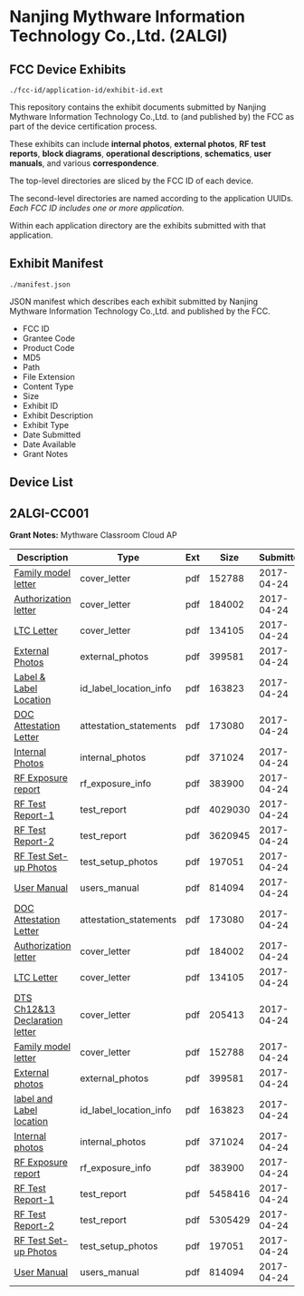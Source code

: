 # Nanjing Mythware Information Technology Co.,Ltd. (2ALGI)
## FCC Device Exhibits

```
./fcc-id/application-id/exhibit-id.ext
```

This repository contains the exhibit documents submitted by Nanjing Mythware Information Technology Co.,Ltd. to (and published by) the FCC as part of the device certification process.

These exhibits can include **internal photos**, **external photos**, **RF test reports**, **block diagrams**, **operational descriptions**, **schematics**, **user manuals**, and various **correspondence**.

The top-level directories are sliced by the FCC ID of each device.

The second-level directories are named according to the application UUIDs. *Each FCC ID includes one or more application.*

Within each application directory are the exhibits submitted with that application. 

## Exhibit Manifest

```
./manifest.json
```

JSON manifest which describes each exhibit submitted by Nanjing Mythware Information Technology Co.,Ltd. and published by the FCC.

- FCC ID
- Grantee Code
- Product Code
- MD5
- Path
- File Extension
- Content Type
- Size
- Exhibit ID
- Exhibit Description
- Exhibit Type
- Date Submitted
- Date Available
- Grant Notes

## Device List
## 2ALGI-CC001
**Grant Notes:** Mythware Classroom Cloud AP

| Description | Type | Ext | Size | Submitted | Available |
| ----------- | ---- | --- | ---- | --------- | --------- |
| [Family model letter](2ALGI-CC001/442234d881647e9f05ea0f9718ba74e8/3367784.pdf) | cover_letter | pdf | 152788 | 2017-04-24 | 2017-04-24 |
| [Authorization letter](2ALGI-CC001/442234d881647e9f05ea0f9718ba74e8/3367781.pdf) | cover_letter | pdf | 184002 | 2017-04-24 | 2017-04-24 |
| [LTC Letter](2ALGI-CC001/442234d881647e9f05ea0f9718ba74e8/3367782.pdf) | cover_letter | pdf | 134105 | 2017-04-24 | 2017-04-24 |
| [External Photos](2ALGI-CC001/442234d881647e9f05ea0f9718ba74e8/3367785.pdf) | external_photos | pdf | 399581 | 2017-04-24 | 2017-04-24 |
| [Label & Label Location](2ALGI-CC001/442234d881647e9f05ea0f9718ba74e8/3367786.pdf) | id_label_location_info | pdf | 163823 | 2017-04-24 | 2017-04-24 |
| [DOC Attestation Letter](2ALGI-CC001/442234d881647e9f05ea0f9718ba74e8/3367779.pdf) | attestation_statements | pdf | 173080 | 2017-04-24 | 2017-04-24 |
| [Internal Photos](2ALGI-CC001/442234d881647e9f05ea0f9718ba74e8/3367787.pdf) | internal_photos | pdf | 371024 | 2017-04-24 | 2017-04-24 |
| [RF Exposure report](2ALGI-CC001/442234d881647e9f05ea0f9718ba74e8/3367789.pdf) | rf_exposure_info | pdf | 383900 | 2017-04-24 | 2017-04-24 |
| [RF Test Report-1](2ALGI-CC001/442234d881647e9f05ea0f9718ba74e8/3367831.pdf) | test_report | pdf | 4029030 | 2017-04-24 | 2017-04-24 |
| [RF Test Report-2](2ALGI-CC001/442234d881647e9f05ea0f9718ba74e8/3367832.pdf) | test_report | pdf | 3620945 | 2017-04-24 | 2017-04-24 |
| [RF Test Set-up Photos](2ALGI-CC001/442234d881647e9f05ea0f9718ba74e8/3367817.pdf) | test_setup_photos | pdf | 197051 | 2017-04-24 | 2017-04-24 |
| [User Manual](2ALGI-CC001/442234d881647e9f05ea0f9718ba74e8/3367791.pdf) | users_manual | pdf | 814094 | 2017-04-24 | 2017-04-24 |
| [DOC Attestation Letter](2ALGI-CC001/8deed87a862412b3b7a5441df2458596/3367779.pdf) | attestation_statements | pdf | 173080 | 2017-04-24 | 2017-04-24 |
| [Authorization letter](2ALGI-CC001/8deed87a862412b3b7a5441df2458596/3367781.pdf) | cover_letter | pdf | 184002 | 2017-04-24 | 2017-04-24 |
| [LTC Letter](2ALGI-CC001/8deed87a862412b3b7a5441df2458596/3367782.pdf) | cover_letter | pdf | 134105 | 2017-04-24 | 2017-04-24 |
| [DTS Ch12&13 Declaration letter](2ALGI-CC001/8deed87a862412b3b7a5441df2458596/3367783.pdf) | cover_letter | pdf | 205413 | 2017-04-24 | 2017-04-24 |
| [Family model letter](2ALGI-CC001/8deed87a862412b3b7a5441df2458596/3367784.pdf) | cover_letter | pdf | 152788 | 2017-04-24 | 2017-04-24 |
| [External photos](2ALGI-CC001/8deed87a862412b3b7a5441df2458596/3367785.pdf) | external_photos | pdf | 399581 | 2017-04-24 | 2017-04-24 |
| [label and Label location](2ALGI-CC001/8deed87a862412b3b7a5441df2458596/3367786.pdf) | id_label_location_info | pdf | 163823 | 2017-04-24 | 2017-04-24 |
| [Internal photos](2ALGI-CC001/8deed87a862412b3b7a5441df2458596/3367787.pdf) | internal_photos | pdf | 371024 | 2017-04-24 | 2017-04-24 |
| [RF Exposure report](2ALGI-CC001/8deed87a862412b3b7a5441df2458596/3367789.pdf) | rf_exposure_info | pdf | 383900 | 2017-04-24 | 2017-04-24 |
| [RF Test Report-1](2ALGI-CC001/8deed87a862412b3b7a5441df2458596/3367815.pdf) | test_report | pdf | 5458416 | 2017-04-24 | 2017-04-24 |
| [RF Test Report-2](2ALGI-CC001/8deed87a862412b3b7a5441df2458596/3367816.pdf) | test_report | pdf | 5305429 | 2017-04-24 | 2017-04-24 |
| [RF Test Set-up Photos](2ALGI-CC001/8deed87a862412b3b7a5441df2458596/3367817.pdf) | test_setup_photos | pdf | 197051 | 2017-04-24 | 2017-04-24 |
| [User Manual](2ALGI-CC001/8deed87a862412b3b7a5441df2458596/3367791.pdf) | users_manual | pdf | 814094 | 2017-04-24 | 2017-04-24 |

